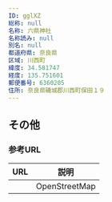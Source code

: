 ```yaml
---
ID: gglXZ
総称: null
名称: 六県神社
名称読み: null
別名: null
都道府県: 奈良県
区域: 川西町
緯度: 34.581747
経度: 135.751601
郵便番号: 6360205
住所: 奈良県磯城郡川西町保田１９
---
```


## その他

### 参考URL

| URL | 説明          |
| --- | ------------- |
|     | OpenStreetMap |

